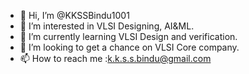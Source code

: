 - 👋 Hi, I’m @KKSSBindu1001
- 👀 I’m interested in VLSI Designing, AI&ML.
- 🌱 I’m currently learning VLSI Design and verification.
- 💞️ I’m looking to get a chance on VLSI Core company.
- 📫 How to reach me :k.k.s.s.bindu@gmail.com

<!---
KKSSBindu1001/KKSSBindu1001 is a ✨ special ✨ repository because its `README.md` (this file) appears on your GitHub profile.
You can click the Preview link to take a look at your changes.
--->

